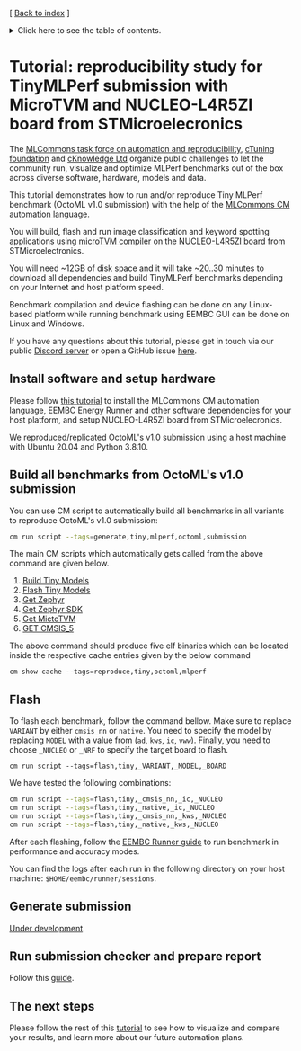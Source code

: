 [ [Back to index](../README.md) ]

<details>
<summary>Click here to see the table of contents.</summary>

* [Tutorial: reproducibility study for TinyMLPerf submission with MicroTVM and NUCLEO-L4R5ZI board from STMicroelecronics](#tutorial-reproducibility-study-for-tinymlperf-submission-with-microtvm-and-nucleo-l4r5zi-board-from-stmicroelecronics)
  * [Install software and setup hardware](#install-software-and-setup-hardware)
  * [Build all benchmarks from OctoML's v1.0 submission](#build-all-benchmarks-from-octoml's-v10-submission)
  * [Flash](#flash)
  * [The next steps](#the-next-steps)

</details>

# Tutorial: reproducibility study for TinyMLPerf submission with MicroTVM and NUCLEO-L4R5ZI board from STMicroelecronics

The [MLCommons task force on automation and reproducibility](https://github.com/mlcommons/ck/blob/master/docs/taskforce.md),
[cTuning foundation](https://www.linkedin.com/company/ctuning-foundation) and [cKnowledge Ltd](https://www.linkedin.com/company/cknowledge)
organize public challenges to let the community run, visualize and optimize MLPerf benchmarks 
out of the box across diverse software, hardware, models and data.

This tutorial demonstrates how to run and/or reproduce Tiny MLPerf benchmark (OctoML v1.0 submission)
with the help of the [MLCommons CM automation language](https://github.com/mlcommons/ck/blob/master/docs/README.md).

You will build, flash and run image classification and keyword spotting applications
using [microTVM compiler](https://tvm.apache.org/docs/topic/microtvm/index.html)
on the [NUCLEO-L4R5ZI board](https://estore.st.com/en/nucleo-l4r5zi-cpn.html)
from STMicroelectronics.

You will need ~12GB of disk space and it will take ~20..30 minutes to download all dependencies 
and build TinyMLPerf benchmarks depending on your Internet and host platform speed.

Benchmark compilation and device flashing can be done on any Linux-based platform
while running benchmark using EEMBC GUI can be done on Linux and Windows.

If you have any questions about this tutorial, please get in touch via our public [Discord server](https://discord.gg/JjWNWXKxwT)
or open a GitHub issue [here](https://github.com/mlcommons/ck/issues).

## Install software and setup hardware

Please follow [this tutorial](automate-mlperf-tiny.md)
to install the MLCommons CM automation language, EEMBC Energy Runner and other software dependencies for your host platform,
and setup NUCLEO-L4R5ZI board from STMicroelecronics.

We reproduced/replicated OctoML's v1.0 submission using a host machine with Ubuntu 20.04 and Python 3.8.10.


## Build all benchmarks from OctoML's v1.0 submission

You can use CM script to automatically build all benchmarks in all variants to reproduce OctoML's v1.0 submission:

```bash
cm run script --tags=generate,tiny,mlperf,octoml,submission
```

The main CM scripts which automatically gets called from the above command are given below.

1. [Build Tiny Models](https://github.com/mlcommons/ck/tree/master/cm-mlops/script/reproduce-mlperf-octoml-tinyml-results)
2. [Flash Tiny Models](https://github.com/mlcommons/ck/tree/master/cm-mlops/script/flash-tinyml-binary)
3. [Get Zephyr](https://github.com/mlcommons/ck/tree/master/cm-mlops/script/get-zephyr)
4. [Get Zephyr SDK](https://github.com/mlcommons/ck/tree/master/cm-mlops/script/get-zephyr-sdk)
5. [Get MictoTVM](https://github.com/mlcommons/ck/tree/master/cm-mlops/script/get-microtvm)
6. [GET CMSIS_5](https://github.com/mlcommons/ck/tree/master/cm-mlops/script/get-cmsis_5)

The above command should produce five elf binaries which can be located inside the respective cache entries given by the below command
```
cm show cache --tags=reproduce,tiny,octoml,mlperf
```

## Flash


To flash each benchmark, follow the command bellow. Make sure to replace `VARIANT` by either `cmsis_nn` or `native`. 
You need to specify the model by replacing `MODEL` with a value from (`ad`, `kws`, `ic`, `vww`). 
Finally, you need to choose `_NUCLEO` or `_NRF` to specify the target board to flash.

``` 
cm run script --tags=flash,tiny,_VARIANT,_MODEL,_BOARD
```

We have tested the following combinations:

```bash
cm run script --tags=flash,tiny,_cmsis_nn,_ic,_NUCLEO
cm run script --tags=flash,tiny,_native,_ic,_NUCLEO
cm run script --tags=flash,tiny,_cmsis_nn,_kws,_NUCLEO
cm run script --tags=flash,tiny,_native,_kws,_NUCLEO
```

After each flashing, follow the [EEMBC Runner guide](https://github.com/eembc/energyrunner#software-setup)
to run benchmark in performance and accuracy modes.

You can find the logs after each run in the following directory on your host machine:
`$HOME/eembc/runner/sessions`.



## Generate submission

[Under development](https://github.com/mlcommons/ck/tree/master/cm-mlops/script/generate-mlperf-inference-submission).

## Run submission checker and prepare report

Follow this [guide](https://github.com/ctuning/mlcommons-ck/blob/master/cm-mlops/script/generate-mlperf-tiny-report/README-extra.md).


## The next steps

Please follow the rest of this [tutorial](file:///D:/Work1/CM/ck/docs/tutorials/automate-mlperf-tiny.md#prepare-submission) 
to see how to visualize and compare your results, and learn more about our future automation plans.

